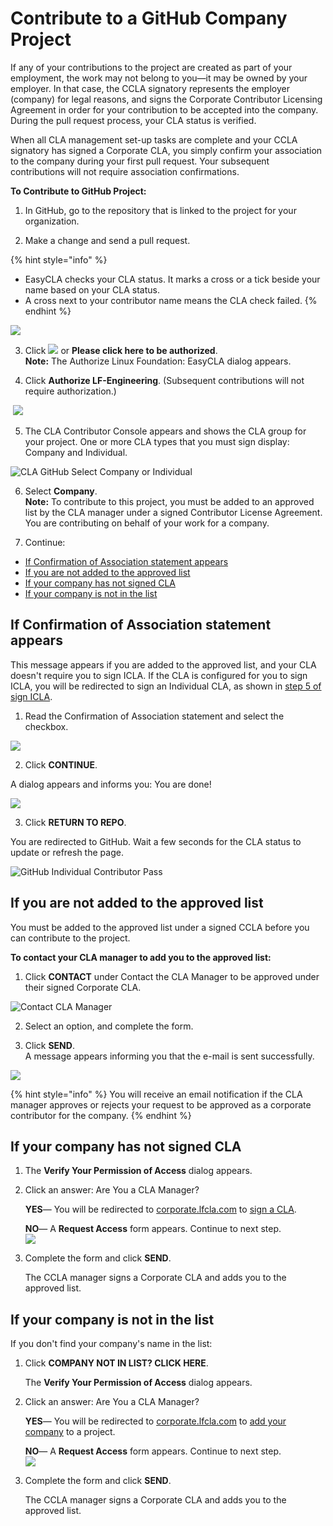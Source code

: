 # Contribute to a GitHub Company Project

If any of your contributions to the project are created as part of your employment, the work may not belong to you—it may be owned by your employer. In that case, the CCLA signatory represents the employer \(company\) for legal reasons, and signs the Corporate Contributor Licensing Agreement in order for your contribution to be accepted into the company. During the pull request process, your CLA status is verified.

When all CLA management set-up tasks are complete and your CCLA signatory has signed a Corporate CLA, you simply confirm your association to the company during your first pull request. Your subsequent contributions will not require association confirmations.

**To Contribute to GitHub Project:**

1. In GitHub, go to the repository that is linked to the project for your organization.

2. Make a change and send a pull request.

{% hint style="info" %}
* EasyCLA checks your CLA status. It marks a cross or a tick beside your name based on your CLA status.
* A cross next to your contributor name means the CLA check failed.
{% endhint %}

![](../../.gitbook/assets/cla-github-individual-check-fail.png)

3. Click ![](../../.gitbook/assets/lfx-easycla.png)  or **Please click here to be authorized**.  
**Note:** The Authorize Linux Foundation: EasyCLA dialog appears.

4. Click **Authorize LF-Engineering**. \(Subsequent contributions will not require authorization.\)

​​ ![](../../.gitbook/assets/authorize-linux-foundation-easycla.png) 

5. The CLA Contributor Console appears and shows the CLA group for your project. One or more CLA types that you must sign display: Company and Individual.

![CLA GitHub Select Company or Individual](../../.gitbook/assets/cla-github-select-company-or-individual.png)

6. Select **Company**.  
**Note:** To contribute to this project, you must be added to an approved list by the CLA manager under a signed Contributor License Agreement. You are contributing on behalf of your work for a company.

7. Continue:

* [If Confirmation of Association statement appears](contribute-to-a-github-company-project.md#if-confirmation-of-association-statement-appears)
* [If you are not added to the approved list](contribute-to-a-github-company-project.md#if-you-are-not-added-to-the-approved-list)
* [If your company has not signed CLA](contribute-to-a-github-company-project.md#if-your-company-has-not-signed-cla)
* [If your company is not in the list](contribute-to-a-github-company-project.md#if-your-company-is-not-in-the-list)

## If Confirmation of Association statement appears

This message appears if you are added to the approved list, and your CLA doesn't require you to sign ICLA. If the CLA is configured for you to sign ICLA, you will be redirected to sign an Individual CLA, as shown in [step 5 of sign ICLA](sign-a-cla-as-an-individual-contributor-to-github.md).

1. Read the Confirmation of Association statement and select the checkbox.

![](../../.gitbook/assets/cla-github-confirmation-of-association%20%281%29.png)

2. Click **CONTINUE**.

A dialog appears and informs you: You are done!

![](../../.gitbook/assets/cla-github-you-are-done%20%281%29.png)

3. Click **RETURN TO REPO**.

You are redirected to GitHub. Wait a few seconds for the CLA status to update or refresh the page.

![GitHub Individual Contributor Pass](../../.gitbook/assets/cla-github-individual-contributor-pass.png)

## If you are not added to the approved list

You must be added to the approved list under a signed CCLA before you can contribute to the project.

**To contact your CLA manager to add you to the approved list:**

1. Click **CONTACT** under Contact the CLA Manager to be approved under their signed Corporate CLA.

![Contact CLA Manager](../../.gitbook/assets/contact-cla-manager.png)

2. Select an option, and complete the form.

3. Click **SEND**.  
A message appears informing you that the e-mail is sent successfully.

![](../../.gitbook/assets/contact-cla-manager-form.png)

{% hint style="info" %}
You will receive an email notification if the CLA manager approves or rejects your request to be approved as a corporate contributor for the company.
{% endhint %}

## If your company has not signed CLA

1. The **Verify Your Permission of Access** dialog appears.
2. Click an answer: Are You a CLA Manager?

   **YES**— You will be redirected to [corporate.lfcla.com](https://corporate.lfcla.com/#/companies) to [sign a CLA](../ccla-managers-and-ccla-signatories/sign-a-corporate-cla-on-behalf-of-the-company.md).

   **NO**— A **Request Access** form appears. Continue to next step.  
    ![](../../.gitbook/assets/request-access.png) 

3. Complete the form and click **SEND**.

   The CCLA manager signs a Corporate CLA and adds you to the approved list.

## If your company is not in the list

If you don't find your company's name in the list:

1. Click **COMPANY NOT IN LIST? CLICK HERE**.

   The **Verify Your Permission of Access** dialog appears.

2. Click an answer: Are You a CLA Manager?

   **YES**— You will be redirected to [corporate.lfcla.com](https://corporate.lfcla.com/#/companies) to [add your company](../ccla-managers-and-ccla-signatories/add-a-company-to-a-project.md) to a project.

   **NO**— A **Request Access** form appears. Continue to next step.  
    ![](../../.gitbook/assets/request-access.png) 

3. Complete the form and click **SEND**.

   The CCLA manager signs a Corporate CLA and adds you to the approved list.

